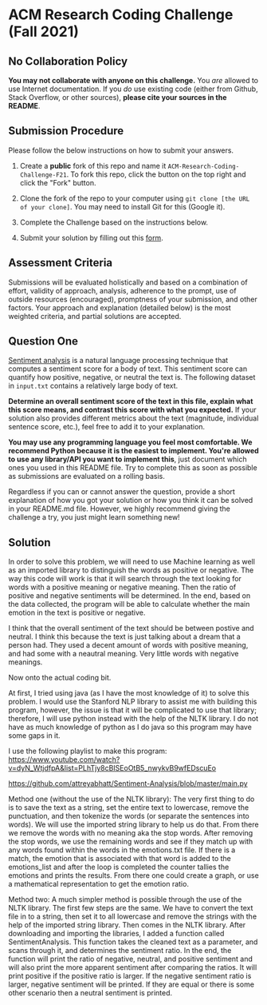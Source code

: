 # ACM Research Coding Challenge (Fall 2021)

## [](https://github.com/ACM-Research/Coding-Challenge-F21#no-collaboration-policy)No Collaboration Policy

**You may not collaborate with anyone on this challenge.**  You  _are_  allowed to use Internet documentation. If you  _do_  use existing code (either from Github, Stack Overflow, or other sources),  **please cite your sources in the README**.

## [](https://github.com/ACM-Research/Coding-Challenge-F21#submission-procedure)Submission Procedure

Please follow the below instructions on how to submit your answers.

1.  Create a  **public**  fork of this repo and name it  `ACM-Research-Coding-Challenge-F21`. To fork this repo, click the button on the top right and click the "Fork" button.

2.  Clone the fork of the repo to your computer using  `git clone [the URL of your clone]`. You may need to install Git for this (Google it).

3.  Complete the Challenge based on the instructions below.

4.  Submit your solution by filling out this [form](https://acmutd.typeform.com/to/zF1IcBGR).

## Assessment Criteria 

Submissions will be evaluated holistically and based on a combination of effort, validity of approach, analysis, adherence to the prompt, use of outside resources (encouraged), promptness of your submission, and other factors. Your approach and explanation (detailed below) is the most weighted criteria, and partial solutions are accepted. 

## [](https://github.com/ACM-Research/Coding-Challenge-S21#question-one)Question One

[Sentiment analysis](https://en.wikipedia.org/wiki/Sentiment_analysis) is a natural language processing technique that computes a sentiment score for a body of text. This sentiment score can quantify how positive, negative, or neutral the text is. The following dataset in  `input.txt`  contains a relatively large body of text.

**Determine an overall sentiment score of the text in this file, explain what this score means, and contrast this score with what you expected.**  If your solution also provides different metrics about the text (magnitude, individual sentence score, etc.), feel free to add it to your explanation.   

**You may use any programming language you feel most comfortable. We recommend Python because it is the easiest to implement. You're allowed to use any library/API you want to implement this**, just document which ones you used in this README file. Try to complete this as soon as possible as submissions are evaluated on a rolling basis.

Regardless if you can or cannot answer the question, provide a short explanation of how you got your solution or how you think it can be solved in your README.md file. However, we highly recommend giving the challenge a try, you just might learn something new!

## Solution

In order to solve this problem, we will need to use Machine learning as well as an imported library to distinguish the words as positive or negative. The way this code will work is that it will search through the text looking for words with a positive meaning or negative meaning. Then the ratio of positive and negative sentiments will be determined. In the end, based on the data collected, the program will be able to calculate whether the main emotion in the text is positive or negative. 

I think that the overall sentiment of the text should be between postive and neutral. I think this because the text is just talking about a dream that a person had. They used a decent amount of words with positive meaning, and had some with a neautral meaning. Very little words with negative meanings.

Now onto the actual coding bit.

At first, I tried using java (as I have the most knowledge of it) to solve this problem. I would use the Stanford NLP library to assist me with building this program, however, the issue is that it will be complicated to use that library; therefore, I will use python instead with the help of the NLTK library. I do not have as much knowledge of python as I do java so this program may have some gaps in it.

I use the following playlist to make this program: https://www.youtube.com/watch?v=dyN_WtjdfpA&list=PLhTjy8cBISEoOtB5_nwykvB9wfEDscuEo

https://github.com/attreyabhatt/Sentiment-Analysis/blob/master/main.py

Method one (without the use of the NLTK library):
The very first thing to do is to save the text as a string, set the entire text to lowercase, remove the punctuation, and then tokenize the words (or separate the sentences into words). We will use the imported string library to help us do that. From there we remove the words with no meaning aka the stop words. After removing the stop words, we use the remaining words and see if they match up with any words found within the words in the emotions.txt file. If there is a match, the emotion that is associated with that word is added to the emotions_list and after the loop is completed the counter tallies the emotions and prints the results. From there one could create a graph, or use a mathematical representation to get the emotion ratio. 

Method two:
A much simpler method is possible through the use of the NLTK library. The first few steps are the same. We have to convert the text file in to a string, then set it to all lowercase and remove the strings with the help of the imported string library. Then comes in the NLTK library. After downloading and importing the libraries, I added a function called SentimentAnalysis. This function takes the cleaned text as a parameter, and scans through it, and determines the sentiment ratio. In the end, the function will print the ratio of negative, neutral, and positive sentiment and will also print the more apparent sentiment after comparing the ratios. It will print positive if the positive ratio is larger. If the negative sentiment ratio is larger, negative sentiment will be printed. If they are equal or there is some other scenario then a neutral sentiment is printed.

